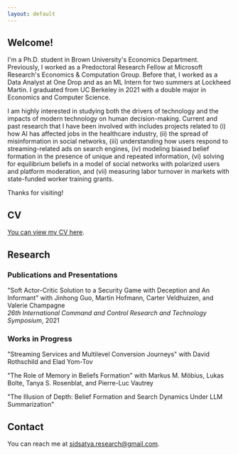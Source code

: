 ```yaml
---
layout: default
---
```

## Welcome!
I'm a Ph.D. student in Brown University's Economics Department. Previously, I worked as a Predoctoral Research Fellow at Microsoft Research's Economics & Computation Group. Before that, I worked as a Data Analyst at One Drop and as an ML Intern for two summers at Lockheed Martin. I graduated from UC Berkeley in 2021 with a double major in Economics and Computer Science. 

I am highly interested in studying both the drivers of technology and the impacts of modern technology on human decision-making. Current and past research that I have been involved with includes projects related to (i) how AI has affected jobs in the healthcare industry, (ii) the spread of misinformation in social networks, (iii) understanding how users respond to streaming-related ads on search engines, (iv) modeling biased belief formation in the presence of unique and repeated information, (vi) solving for equilibrium beliefs in a model of social networks with polarized users and platform moderation, and (vii) measuring labor turnover in markets with state-funded worker training grants. 

Thanks for visiting!

## CV
[You can view my CV here](./assets/cv_sidsatya_mar25.pdf). 

## Research

### Publications and Presentations
"Soft Actor-Critic Solution to a Security Game with Deception and An Informant" with Jinhong Guo, Martin Hofmann, Carter Veldhuizen, and Valerie Champagne\
_26th International Command and Control Research and Technology Symposium_, 2021

### Works in Progress
"Streaming Services and Multilevel Conversion Journeys" with David Rothschild and Elad Yom-Tov

"The Role of Memory in Beliefs Formation" with Markus M. Möbius, Lukas Bolte, Tanya S. Rosenblat, and Pierre-Luc Vautrey

"The Illusion of Depth: Belief Formation and Search Dynamics Under LLM Summarization"

## Contact
You can reach me at [sidsatya.research@gmail.com](sidsatya.research@gmail.com).

